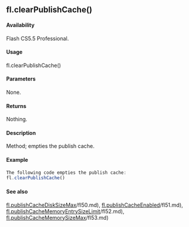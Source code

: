 ## fl.clearPublishCache()

#### Availability

Flash CS5.5 Professional.

#### Usage

fl.clearPublishCache()

#### Parameters

None.

#### Returns

Nothing.

#### Description

Method; empties the publish cache.

#### Example

```javascript
The following code empties the publish cache:
fl.clearPublishCache()

```
#### See also

[fl.publishCacheDiskSizeMax](../flash_object_(fl)/fl50.md)/fl50.md), [fl.publishCacheEnabled](../flash_object_(fl)/fl51.md)/fl51.md), [fl.publishCacheMemoryEntrySizeLimit](../flash_object_(fl)/fl52.md)/fl52.md), [fl.publishCacheMemorySizeMax](../flash_object_(fl)/fl53.md)/fl53.md)
